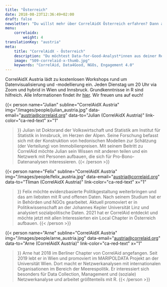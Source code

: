 ```yaml
---
title: "Österreich"
date: 2018-08-23T12:36:49+02:00
draft: false
newsletter: "Du willst mehr über CorrelAidX Österreich erfahren? Dann abonniere unseren Newsletter!"
menu: 
    correlaidx:
        weight: 4
translationKey: "austria"
meta:
    title: "CorrelAidX - Österreich"
    description: "Du möchtest Data-for-Good-Analyst*innen aus deiner Region kennenlernen und zusammen Daten für den guten Zweck nutzen? Mit CorrelAidX bringen wir Data for Good in deine Stadt!"
    image: "509-correlaid-x-thumb.jpg"
    keywords: "CorrelAid, Data4Good, NGOs, Engagement 4.0"
---
```



CorrelAidX Austria lädt zu kostenlosen Workshops rund um Datenvisualisierung und -modellierung ein. Jeden Dienstag um 20 Uhr via Zoom und hybrid in Wien und Innsbruck. Grundkenntnisse in R sind hilfreich. Alle Informationen findet ihr [hier](https://github.com/CorrelAid/austriaWorkshops). 
Wir freuen uns auf euch!


{{< person 
    name="Julian"
    subline="CorrelAidX Austria"
    img="/images/people/julian_austria.jpg"
    data-email="austria@correlaid.org"
    data-to="Julian (CorrelAidX Austria)"
    link-color="ca-red-text"
    x="1"
>}}
Julian ist Doktorand der Volkswirtschaft und Statistik am Institut für Statistik in Innsbruck, im Herzen der Alpen. Seine Forschung befasst sich mit der Konstruktion von hedonischen Modellen zur Schätzung (der Verteilung) von Immobilienpreisen. Mit seinem Beitritt zu CorrelAid möchte Julian sein Wissen mit anderen teilen und ein Netzwerk mit Personen aufbauen, die sich für Pro-Bono-Datenanalysen interessieren.
{{< /person >}}


{{< person 
    name="Felix"
    subline="CorrelAidX Austria"
    img="/images/people/felix_austria.jpg"
    data-email="austria@correlaid.org"
    data-to="Tliman (CorrelAidX Austria)"
    link-color="ca-red-text"
    x="1"
>}}
Felix möchte evidenzbasierte Politikgestaltung weiterbringen und das am liebsten mit R und offenen Daten. Nach seinem Studium hat er in Behörden und NGOs gearbeitet. Aktuell promoviert er in Politikwissenschaft an der Johannes Kepler Universität Linz und analysiert sozialpolitische Daten. 2021 hat er CorrelAid entdeckt und möchte jetzt mit allen Interessierten ein Local Chapter in Österreich aufbauen.
{{< /person >}}

{{< person 
    name="Arne"
    subline="CorrelAidX Austria"
    img="/images/people/arne_austria.jpg"
    data-email="austria@correlaid.org"
    data-to="Arne (CorrelAidX Austria)"
    link-color="ca-red-text"
    x="1"
>}}
Arne hat 2018 im Berliner Chapter von CorrelAid angefangen. Seit 2019 lebt er in Wien und promoviert im MARIPOLDATA Projekt an der Universität Wien. Dort macht er Netzwerkanalysen mit internationalen Organisationen im Bereich der Meerespolitik. Er interessiert sich besonders für Data Collection, Management und (soziale) Netzwerkanalyse und arbeitet größtenteils mit R.
{{< /person >}}
